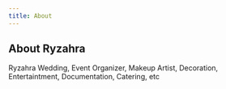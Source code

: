 ```yaml
---
title: About
---
```

## About Ryzahra


Ryzahra Wedding, Event Organizer, Makeup Artist, Decoration, Entertaintment, Documentation, Catering, etc
